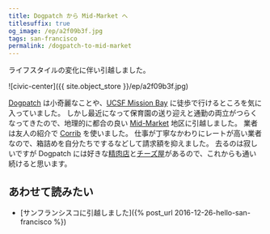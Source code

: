 ```yaml
---
title: Dogpatch から Mid-Market へ
titlesuffix: true
og_image: /ep/a2f09b3f.jpg
tags: san-francisco
permalink: /dogpatch-to-mid-market
---
```


ライフスタイルの変化に伴い引越しました。

![civic-center]({{ site.object_store }}/ep/a2f09b3f.jpg)

[Dogpatch](https://en.wikipedia.org/wiki/Dogpatch,_San_Francisco) は小奇麗なことや、[UCSF Mission Bay](http://www.ucsfmissionbayhospitals.org) に徒歩で行けるところを気に入っていました。
しかし最近になって保育園の送り迎えと通勤の両立がつらくなってきたので、地理的に都合の良い [Mid-Market](https://en.wikipedia.org/wiki/Mid-Market,_San_Francisco) 地区に引越しました。
業者は友人の紹介で [Corrib](https://www.yelp.com/biz/corrib-moving-and-storage-san-francisco-5) を使いました。
仕事が丁寧なかわりにレートが高い業者なので、箱詰めを自分たちでするなどして請求額を抑えました。
去るのは寂しいですが Dogpatch には好きな[精肉店](https://www.yelp.com/biz/oliviers-butchery-san-francisco)と[チーズ屋](https://www.yelp.com/biz/la-fromagerie-cheese-shop-san-francisco-2)があるので、これからも通い続けると思います。

## あわせて読みたい

- [サンフランシスコに引越しました]({% post_url 2016-12-26-hello-san-francisco %})
